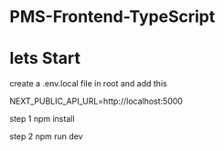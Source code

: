 # PMS-Frontend-TypeScript


# lets Start

create a .env.local file in root and add this

NEXT_PUBLIC_API_URL=http://localhost:5000

step 1
npm install

step 2 
npm run dev
